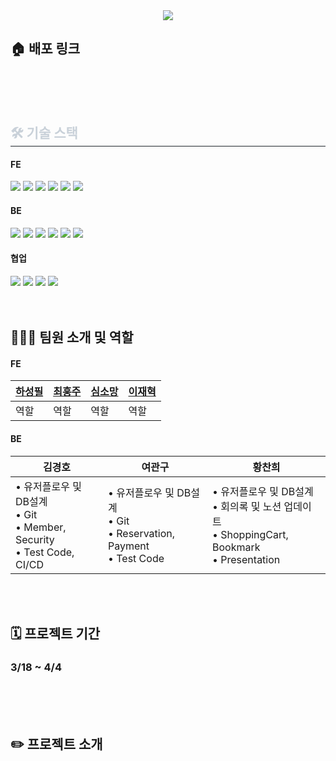 <div align= "center">
    <img src="https://capsule-render.vercel.app/api?type=waving&color=gradient&height=120&text=✈️%20숙박%20예약%20서비스%20플랫폼&animation=fadeIn&fontColor=ffffff&fontSize=40" />
</div>

## 🏠 배포 링크

<br>
<br>
<br>

</div>
    <div style="text-align: left;">
    <h2 style="border-bottom: 1px solid #21262d; color: #c9d1d9;"> 🛠️ 기술 스택 </h2> 
    <div> 
        <h4>FE</h4>
          <img src="https://img.shields.io/badge/HTML5-E34F26?style=for-the-badge&logo=HTML5&logoColor=white">
          <img src="https://img.shields.io/badge/Javascript-F7DF1E?style=for-the-badge&logo=Javascript&logoColor=white">
          <img src="https://img.shields.io/badge/React-61DAFB?style=for-the-badge&logo=React&logoColor=white">
          <img src="https://img.shields.io/badge/Tailwind CSS-06B6D4?style=for-the-badge&logo=Tailwind CSS&logoColor=white">
          <img src="https://img.shields.io/badge/Zustand-000000?style=for-the-badge&logo=Zustand&logoColor=white">
          <img src="https://img.shields.io/badge/Vercel-000000?style=for-the-badge&logo=Vercel&logoColor=white">
        <h4>BE</h4>
          <img src="https://img.shields.io/badge/Java-007396?style=for-the-badge&logo=Java&logoColor=white">
          <img src="https://img.shields.io/badge/Spring-6DB33F?style=for-the-badge&logo=Spring&logoColor=white">
          <img src="https://img.shields.io/badge/Spring Boot-6DB33F?style=for-the-badge&logo=Spring Boot&logoColor=white">
          <img src="https://img.shields.io/badge/Amazon AWS-232F3E?style=for-the-badge&logo=Amazon AWS&logoColor=white">
          <img src="https://img.shields.io/badge/Firebase-FFCA28?style=for-the-badge&logo=Firebase&logoColor=white">
          <img src="https://img.shields.io/badge/Docker-2496ED?style=for-the-badge&logo=Docker&logoColor=white">
        <h4>협업</h4>
          <img src="https://img.shields.io/badge/Github-181717?style=for-the-badge&logo=Github&logoColor=white">
          <img src="https://img.shields.io/badge/Slack-4A154B?style=for-the-badge&logo=Slack&logoColor=white">
          <img src="https://img.shields.io/badge/Notion-000000?style=for-the-badge&logo=Notion&logoColor=white">
          <img src="https://img.shields.io/badge/Vercel-000000?style=for-the-badge&logo=Vercel&logoColor=white">
          </div>
    </div>
    <br>
    <br>

## 🧑🏻‍💻 팀원 소개 및 역할
<h4>FE</h4>

|   [하성필](https://github.com/hasungpil)   |   [최훙주](https://github.com/Zojo24)   |   [심소망](https://github.com/ssmv713)   |   [이재혁](https://github.com/Now-h)   |
|-----------|----------|----------|-----------|
|    역할    |    역할    |    역할    |    역할    |

<h4>BE</h4>

|   김경호   |   여관구   |   황찬희   |
|-----------|----------|----------|
|    • 유저플로우 및 DB설계<br> • Git<br> • Member, Security<br> • Test Code, CI/CD  |    • 유저플로우 및 DB설계<br> • Git<br> • Reservation, Payment<br> • Test Code    |    • 유저플로우 및 DB설계<br> • 회의록 및 노션 업데이트<br> • ShoppingCart, Bookmark<br> • Presentation    |

<br>
<br>

## 🗓️ 프로젝트 기간

### 3/18 ~ 4/4
<br>
<br>
<br>

## ✏️ 프로젝트 소개
